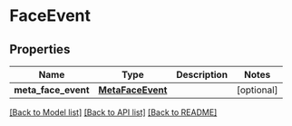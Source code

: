 # FaceEvent

## Properties
Name | Type | Description | Notes
------------ | ------------- | ------------- | -------------
**meta_face_event** | [**MetaFaceEvent**](MetaFaceEvent.md) |  | [optional] 

[[Back to Model list]](../README.md#documentation-for-models) [[Back to API list]](../README.md#documentation-for-api-endpoints) [[Back to README]](../README.md)


